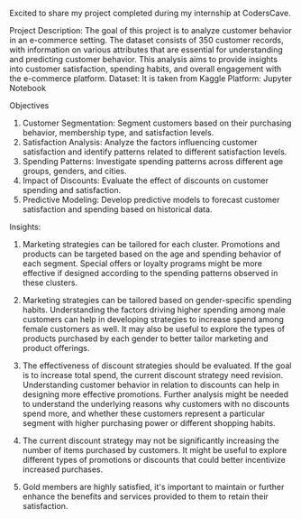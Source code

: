 Excited to share my project completed during my internship at CodersCave.

Project Description: The goal of this project is to analyze customer behavior in an e-commerce setting. The dataset consists of 350 customer records, with information on various attributes that are essential for understanding and predicting customer behavior. This analysis aims to provide insights into customer satisfaction, spending habits, and overall engagement with the e-commerce platform.
Dataset: It is taken from Kaggle
Platform: Jupyter Notebook

Objectives
1. Customer Segmentation: Segment customers based on their purchasing behavior, membership type, and satisfaction levels.
2. Satisfaction Analysis: Analyze the factors influencing customer satisfaction and identify patterns related to different satisfaction levels.
3. Spending Patterns: Investigate spending patterns across different age groups, genders, and cities.
4. Impact of Discounts: Evaluate the effect of discounts on customer spending and satisfaction.
5. Predictive Modeling: Develop predictive models to forecast customer satisfaction and spending based on historical data.

Insights:
1) Marketing strategies can be tailored for each cluster. Promotions and products can be targeted based on the age and spending behavior of each segment. Special offers or loyalty programs might be more effective if designed according to the spending patterns observed in these clusters.

2) Marketing strategies can be tailored based on gender-specific spending habits. Understanding the factors driving higher spending among male customers can help in developing strategies to increase spend among female customers as well. It may also be useful to explore the types of products purchased by each gender to better tailor marketing and product offerings.

3) The effectiveness of discount strategies should be evaluated. If the goal is to increase total spend, the current discount strategy need revision. Understanding customer behavior in relation to discounts can help in designing more effective promotions. Further analysis might be needed to understand the underlying reasons why customers with no discounts spend more, and whether these customers represent a particular segment with higher purchasing power or different shopping habits.

4) The current discount strategy may not be significantly increasing the number of items purchased by customers. It might be useful to explore different types of promotions or discounts that could better incentivize increased purchases.

5) Gold members are highly satisfied, it's important to maintain or further enhance the benefits and services provided to them to retain their satisfaction.
